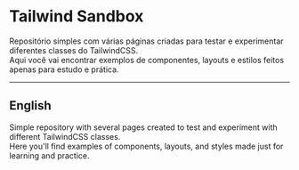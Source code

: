 # Tailwind Sandbox

Repositório simples com várias páginas criadas para testar e experimentar diferentes classes do TailwindCSS.  
Aqui você vai encontrar exemplos de componentes, layouts e estilos feitos apenas para estudo e prática.

---

## English

Simple repository with several pages created to test and experiment with different TailwindCSS classes.  
Here you'll find examples of components, layouts, and styles made just for learning and practice.
